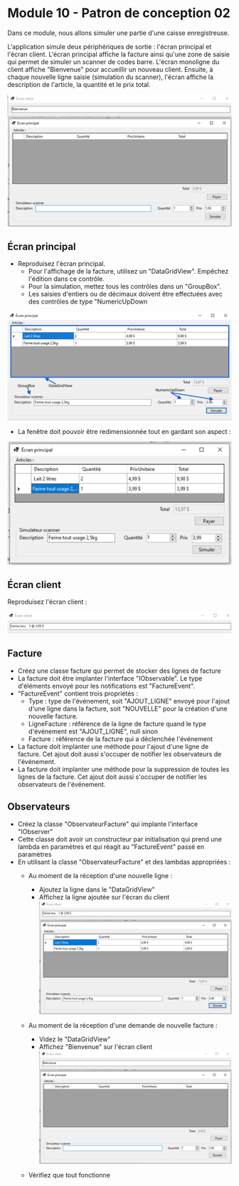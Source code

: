 # Module 10 - Patron de conception 02

Dans ce module, nous allons simuler une partie d'une caisse enregistreuse.

L'application simule deux périphériques de sortie : l'écran principal et l'écran client. L'écran principal affiche la facture ainsi qu'une zone de saisie qui permet de simuler un scanner de codes barre. L'écran monoligne du client affiche "Bienvenue" pour accueillir un nouveau client. Ensuite, à chaque nouvelle ligne saisie (simulation du scanner), l'écran affiche la description de l'article, la quantité et le prix total.

![Écrans au démarrage](img/Ecran_demarrage.png)

## Écran principal

- Reproduisez l'écran principal. 
  - Pour l'affichage de la facture, utilisez un "DataGridView". Empêchez l'édition dans ce contrôle.
  - Pour la simulation, mettez tous les contrôles dans un "GroupBox".
  - Les saisies d'entiers ou de décimaux doivent être effectuées avec des contrôles de type "NumericUpDown

![Contrôles fPrincipale](img/fPrincipale_composants.png)

- La fenêtre doit pouvoir être redimensionnée tout en gardant son aspect :

![fPrincipal redimensionnement](img/fPrincipale_redim.png)

## Écran client

Reproduisez l'écran client :

![Écran client](img/fClient.png)

## Facture

- Créez une classe facture qui permet de stocker des lignes de facture
- La facture doit être implanter l'interface "IObservable". Le type d'éléments envoyé pour les notifications est "FactureEvent".
- "FactureEvent" contient trois propriétés :
  - Type : type de l'événement, soit "AJOUT_LIGNE" envoyé pour l'ajout d'une ligne dans la facture, soit "NOUVELLE" pour la création d'une nouvelle facture.
  - LigneFacture : référence de la ligne de facture quand le type d'événement est "AJOUT_LIGNE", null sinon
  - Facture : référence de la facture qui a déclenchée l'événement
- La facture doit implanter une méthode pour l'ajout d'une ligne de facture. Cet ajout doit aussi s'occuper de notifier les observateurs de l'événement.
- La facture doit implanter une méthode pour la suppression de toutes les lignes de la facture. Cet ajout doit aussi s'occuper de notifier les observateurs de l'événement.

## Observateurs

- Créez la classe "ObservateurFacture" qui implante l'interface "IObserver<FactureEvent>"
- Cette classe doit avoir un constructeur par initialisation qui prend une lambda en paramètres et qui réagit au "FactureEvent" passé en paramètres
- En utilisant la classe "ObservateurFacture" et des lambdas appropriées :
  - Au moment de la réception d'une nouvelle ligne :
    - Ajoutez la ligne dans le "DataGridView"
    - Affichez la ligne ajoutée sur l'écran du client
![Affichage après ajout d'une ligne](img/Ecran_avec_donnees.png)

  - Au moment de la réception d'une demande de nouvelle facture :
    - Videz le "DataGridView"
    - Affichez "Bienvenue" sur l'écran client
![Écrans au démarrage](img/Ecran_demarrage.png)

  - Vérifiez que tout fonctionne
